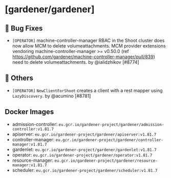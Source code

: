 # [gardener/gardener]

## 🐛 Bug Fixes

- `[OPERATOR]` machine-controller-manager RBAC in the Shoot cluster does now allow MCM to delete volumeattachments. MCM provider extensions vendoring machine-controller-manager >= v0.50.0 (ref https://github.com/gardener/machine-controller-manager/pull/839) need to delete volumeattachments. by @ialidzhikov [#8774]
## 🏃 Others

- `[OPERATOR]` `NewClientForShoot` creates a client with a rest mapper using `LazyDiscovery`. by @acumino [#8781]

## Docker Images
- admission-controller: `eu.gcr.io/gardener-project/gardener/admission-controller:v1.81.7`
- apiserver: `eu.gcr.io/gardener-project/gardener/apiserver:v1.81.7`
- controller-manager: `eu.gcr.io/gardener-project/gardener/controller-manager:v1.81.7`
- gardenlet: `eu.gcr.io/gardener-project/gardener/gardenlet:v1.81.7`
- operator: `eu.gcr.io/gardener-project/gardener/operator:v1.81.7`
- resource-manager: `eu.gcr.io/gardener-project/gardener/resource-manager:v1.81.7`
- scheduler: `eu.gcr.io/gardener-project/gardener/scheduler:v1.81.7`
